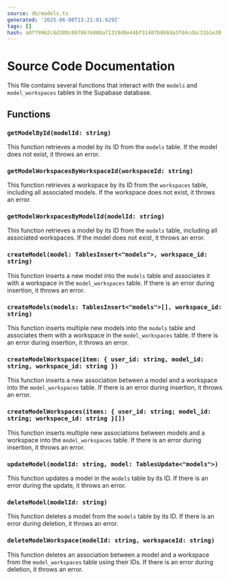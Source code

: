 ```yaml
---
source: db/models.ts
generated: '2025-06-08T13:21:01.629Z'
tags: []
hash: a0ff9962c8d389c097867d408a71319d0e44bf31407b868da3fd4cdbc31b1e30
---
```

# Source Code Documentation

This file contains several functions that interact with the `models` and `model_workspaces` tables in the Supabase database. 

## Functions

### `getModelById(modelId: string)`

This function retrieves a model by its ID from the `models` table. If the model does not exist, it throws an error.

### `getModelWorkspacesByWorkspaceId(workspaceId: string)`

This function retrieves a workspace by its ID from the `workspaces` table, including all associated models. If the workspace does not exist, it throws an error.

### `getModelWorkspacesByModelId(modelId: string)`

This function retrieves a model by its ID from the `models` table, including all associated workspaces. If the model does not exist, it throws an error.

### `createModel(model: TablesInsert<"models">, workspace_id: string)`

This function inserts a new model into the `models` table and associates it with a workspace in the `model_workspaces` table. If there is an error during insertion, it throws an error.

### `createModels(models: TablesInsert<"models">[], workspace_id: string)`

This function inserts multiple new models into the `models` table and associates them with a workspace in the `model_workspaces` table. If there is an error during insertion, it throws an error.

### `createModelWorkspace(item: { user_id: string, model_id: string, workspace_id: string })`

This function inserts a new association between a model and a workspace into the `model_workspaces` table. If there is an error during insertion, it throws an error.

### `createModelWorkspaces(items: { user_id: string; model_id: string; workspace_id: string }[])`

This function inserts multiple new associations between models and a workspace into the `model_workspaces` table. If there is an error during insertion, it throws an error.

### `updateModel(modelId: string, model: TablesUpdate<"models">)`

This function updates a model in the `models` table by its ID. If there is an error during the update, it throws an error.

### `deleteModel(modelId: string)`

This function deletes a model from the `models` table by its ID. If there is an error during deletion, it throws an error.

### `deleteModelWorkspace(modelId: string, workspaceId: string)`

This function deletes an association between a model and a workspace from the `model_workspaces` table using their IDs. If there is an error during deletion, it throws an error.
